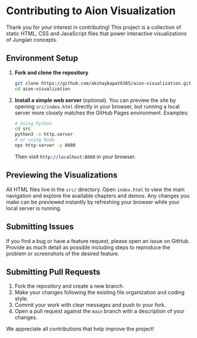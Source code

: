 # Contributing to Aion Visualization

Thank you for your interest in contributing! This project is a collection of static HTML, CSS and JavaScript files that power interactive visualizations of Jungian concepts.

## Environment Setup

1. **Fork and clone the repository**
   ```bash
   git clone https://github.com/akshaybapat6365/aion-visualization.git
   cd aion-visualization
   ```
2. **Install a simple web server** (optional). You can preview the site by opening `src/index.html` directly in your browser, but running a local server more closely matches the GitHub Pages environment. Examples:
   ```bash
   # Using Python
   cd src
   python3 -m http.server
   # or using Node
   npx http-server -p 8080
   ```
   Then visit `http://localhost:8080` in your browser.

## Previewing the Visualizations

All HTML files live in the `src/` directory. Open `index.html` to view the main navigation and explore the available chapters and demos. Any changes you make can be previewed instantly by refreshing your browser while your local server is running.

## Submitting Issues

If you find a bug or have a feature request, please open an issue on GitHub. Provide as much detail as possible including steps to reproduce the problem or screenshots of the desired feature.

## Submitting Pull Requests

1. Fork the repository and create a new branch.
2. Make your changes following the existing file organization and coding style.
3. Commit your work with clear messages and push to your fork.
4. Open a pull request against the `main` branch with a description of your changes.

We appreciate all contributions that help improve the project!

